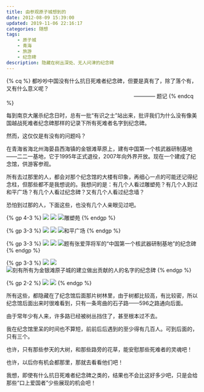 ```yaml
---
title: 由参观原子城想到的
date: 2012-08-09 15:39:00
updated: 2019-11-06 22:16:17
categories: 随想
tags:
    - 原子城
    - 青海
    - 旅游
    - 纪念碑
description: 隐藏在树丛深处、无人问津的纪念碑
---
```


{% cq %}
都吵吵中国没有什么抗日死难者纪念碑，但要是真有了，除了落个有，又有什么意义呢？
　　　　　　　　　　　　　　　　　　　　　　　　———— 题记
{% endcq %}

每到南京大屠杀纪念日时，总有一批“有识之士”站出来，批评我们为什么没有像美国越战死难者纪念碑那样的记录下所有死难者名字到纪念碑。

然而，这仅仅是有没有的问题吗？

在青海省海北州海晏县西海镇的金银滩草原上，建有中国第一个核武器研制基地——二二一基地，它于1995年正式退役，2007年向外界开放。现在一个建成了纪念馆，供游客参观。

所有去过那里的人，都会对那个纪念馆的大楼有印象，再细心一点的可能还记得纪念柱，但那些都不是我想说的。我想问的是：有几个人看过雕塑苑？有几个人到过和平广场？有几个人看过纪念碑？又有几个人看过纪念墙？

恐怕到过那的人，下面这些，也没有几个人亲眼见过吧。

{% gp 4-3 %}
    ![](moRa6V2fPlETBQ1.png)
    ![](kaWX5jhFMGDr4CZ.png)
    ![雕塑苑](nS6CikyYjwQRKsV.png)
{% endgp %}

{% gp 3-3 %}
    ![](wGbSPANTqvxZ9cW.png)
    ![](TeSBZQkzLmjtxvF.png)
    ![和平广场](a1OcovJEtLnjBlC.png)
{% endgp %}

{% gp 3-3 %}
    ![](PNYhm4iJ93esD7R.png)
    ![](cYEoQhuRaSAvx6n.png)
    ![题有张爱萍将军的“中国第一个核武器研制基地”的纪念碑](QrfbAEsXm3aYjgM.png)
{% endgp %}

{% gp 3-3 %}
    ![](KX29sxznmWkETGL.png)
    ![](z5mliT1Vgj82Yte.png)
    ![刻有所有为金银滩原子城的建立做出贡献的人的名字的纪念碑](OfGdBEjliv4Kgwo.png)
{% endgp %}

{% gp 2-2 %}
    ![](FBwAycziMkYr8Nh.png)
    ![](KUXnhwpz4aN8qjB.png)
{% endgp %}

所有这些，都隐藏在了纪念馆后面那片树林里，由于树都比较高，有比较密，所以纪念馆后面出来时很难看到，只有一条弯曲的石子路——596之路通向后面。

由于常年少有人来，许多路已经被树丛挡住了，甚至根本过不去。

我在纪念馆里呆的时间也不算短，前前后后遇到的至少得有几百人。可到后面的，只有三个。

也许，只有那些参天的大树，和那些路旁的花草，能安慰那些死难者的灵魂吧！

也许，以后你有机会都那里，那就去看看他们吧！

我想，即使有什么抗日死难者纪念碑之类的，结果也不会比这好多少吧，只是会给那些“口上爱国者”少些展现的机会吧！
